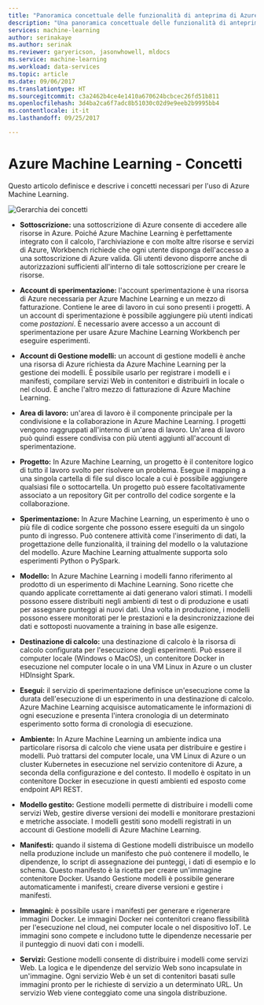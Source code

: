 ```yaml
---
title: "Panoramica concettuale delle funzionalità di anteprima di Azure Machine Learning | Microsoft Docs"
description: "Una panoramica concettuale delle funzionalità di anteprima di Azure Machine Learning ad esempio sottoscrizioni, account, aree di lavoro, progetti e così via."
services: machine-learning
author: serinakaye
ms.author: serinak
ms.reviewer: garyericson, jasonwhowell, mldocs
ms.service: machine-learning
ms.workload: data-services
ms.topic: article
ms.date: 09/06/2017
ms.translationtype: HT
ms.sourcegitcommit: c3a2462b4ce4e1410a670624bcbcec26fd51b811
ms.openlocfilehash: 3d4ba2ca6f7adc8b51030c02d9e9eeb2b9995bb4
ms.contentlocale: it-it
ms.lasthandoff: 09/25/2017

---
```


# <a name="azure-machine-learning---concepts"></a>Azure Machine Learning - Concetti

Questo articolo definisce e descrive i concetti necessari per l'uso di Azure Machine Learning. 

![Gerarchia dei concetti](media/overview-general-concepts/hierarchy.png)

- **Sottoscrizione:** una sottoscrizione di Azure consente di accedere alle risorse in Azure. Poiché Azure Machine Learning è perfettamente integrato con il calcolo, l'archiviazione e con molte altre risorse e servizi di Azure, Workbench richiede che ogni utente disponga dell'accesso a una sottoscrizione di Azure valida. Gli utenti devono disporre anche di autorizzazioni sufficienti all'interno di tale sottoscrizione per creare le risorse.


- **Account di sperimentazione:** l'account sperimentazione è una risorsa di Azure necessaria per Azure Machine Learning e un mezzo di fatturazione. Contiene le aree di lavoro in cui sono presenti i progetti. A un account di sperimentazione è possibile aggiungere più utenti indicati come _postazioni_. È necessario avere accesso a un account di sperimentazione per usare Azure Machine Learning Workbench per eseguire esperimenti. 


- **Account di Gestione modelli:** un account di gestione modelli è anche una risorsa di Azure richiesta da Azure Machine Learning per la gestione dei modelli. È possibile usarlo per registrare i modelli e i manifesti, compilare servizi Web in contenitori e distribuirli in locale o nel cloud. È anche l'altro mezzo di fatturazione di Azure Machine Learning.


- **Area di lavoro:** un'area di lavoro è il componente principale per la condivisione e la collaborazione in Azure Machine Learning. I progetti vengono raggruppati all'interno di un'area di lavoro. Un'area di lavoro può quindi essere condivisa con più utenti aggiunti all'account di sperimentazione.


- **Progetto:** In Azure Machine Learning, un progetto è il contenitore logico di tutto il lavoro svolto per risolvere un problema. Esegue il mapping a una singola cartella di file sul disco locale a cui è possibile aggiungere qualsiasi file o sottocartella. Un progetto può essere facoltativamente associato a un repository Git per controllo del codice sorgente e la collaborazione.  

- **Sperimentazione:** In Azure Machine Learning, un esperimento è uno o più file di codice sorgente che possono essere eseguiti da un singolo punto di ingresso. Può contenere attività come l'inserimento di dati, la progettazione delle funzionalità, il training del modello o la valutazione del modello. Azure Machine Learning attualmente supporta solo esperimenti Python o PySpark.


- **Modello:** In Azure Machine Learning i modelli fanno riferimento al prodotto di un esperimento di Machine Learning. Sono ricette che quando applicate correttamente ai dati generano valori stimati. I modelli possono essere distribuiti negli ambienti di test o di produzione e usati per assegnare punteggi ai nuovi dati. Una volta in produzione, i modelli possono essere monitorati per le prestazioni e la desincronizzazione dei dati e sottoposti nuovamente a training in base alle esigenze. 

- **Destinazione di calcolo:** una destinazione di calcolo è la risorsa di calcolo configurata per l'esecuzione degli esperimenti. Può essere il computer locale (Windows o MacOS), un contenitore Docker in esecuzione nel computer locale o in una VM Linux in Azure o un cluster HDInsight Spark.


- **Esegui:** il servizio di sperimentazione definisce un'esecuzione come la durata dell'esecuzione di un esperimento in una destinazione di calcolo. Azure Machine Learning acquisisce automaticamente le informazioni di ogni esecuzione e presenta l'intera cronologia di un determinato esperimento sotto forma di cronologia di esecuzione.

- **Ambiente:** In Azure Machine Learning un ambiente indica una particolare risorsa di calcolo che viene usata per distribuire e gestire i modelli. Può trattarsi del computer locale, una VM Linux di Azure o un cluster Kubernetes in esecuzione nel servizio contenitore di Azure, a seconda della configurazione e del contesto. Il modello è ospitato in un contenitore Docker in esecuzione in questi ambienti ed esposto come endpoint API REST.


- **Modello gestito:** Gestione modelli permette di distribuire i modelli come servizi Web, gestire diverse versioni dei modelli e monitorare prestazioni e metriche associate. I modelli gestiti sono modelli registrati in un account di Gestione modelli di Azure Machine Learning.

- **Manifesti:** quando il sistema di Gestione modelli distribuisce un modello nella produzione include un manifesto che può contenere il modello, le dipendenze, lo script di assegnazione dei punteggi, i dati di esempio e lo schema. Questo manifesto è la ricetta per creare un'immagine contenitore Docker. Usando Gestione modelli è possibile generare automaticamente i manifesti, creare diverse versioni e gestire i manifesti. 


- **Immagini:** è possibile usare i manifesti per generare e rigenerare immagini Docker. Le immagini Docker nei contenitori creano flessibilità per l'esecuzione nel cloud, nei computer locale o nel dispositivo IoT. Le immagini sono compete e includono tutte le dipendenze necessarie per il punteggio di nuovi dati con i modelli. 

- **Servizi:** Gestione modelli consente di distribuire i modelli come servizi Web. La logica e le dipendenze del servizio Web sono incapsulate in un'immagine. Ogni servizio Web è un set di contenitori basati sulle immagini pronto per le richieste di servizio a un determinato URL. Un servizio Web viene conteggiato come una singola distribuzione.

